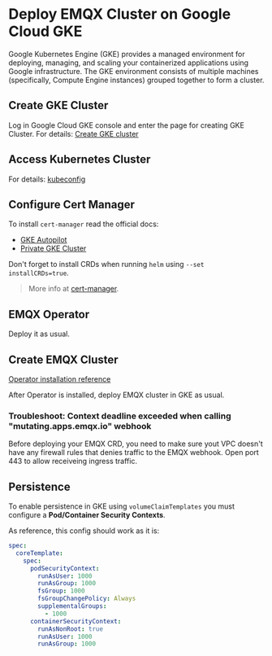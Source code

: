 # Deploy EMQX Cluster on Google Cloud GKE

Google Kubernetes Engine (GKE) provides a managed environment for deploying, managing, and scaling your containerized applications using Google infrastructure. The GKE environment consists of multiple machines (specifically, Compute Engine instances) grouped together to form a cluster.

## Create GKE Cluster

Log in Google Cloud GKE console and enter the page for creating GKE Cluster. For details: [Create GKE cluster](https://cloud.google.com/kubernetes-engine/docs/how-to/creating-an-autopilot-cluster)

## Access Kubernetes Cluster

For details: [kubeconfig](https://cloud.google.com/kubernetes-engine/docs/how-to/cluster-access-for-kubectl)

## Configure Cert Manager

To install `cert-manager` read the official docs:

- [GKE Autopilot](https://cert-manager.io/docs/installation/compatibility/#gke-autopilot)
- [Private GKE Cluster](https://cert-manager.io/docs/installation/compatibility/#gke)

Don't forget to install CRDs when running `helm` using `--set installCRDs=true`.

> More info at [cert-manager](https://cert-manager.io).

## EMQX Operator

Deploy it as usual.

## Create EMQX Cluster

[Operator installation reference](https://github.com/emqx/emqx-operator/blob/main/docs/en_US/getting-started/getting-started.md)

After Operator is installed, deploy EMQX cluster in GKE as usual.

### Troubleshoot: Context deadline exceeded when calling "mutating.apps.emqx.io" webhook

Before deploying your EMQX CRD, you need to make sure yout VPC doesn't have any firewall rules that denies traffic to the EMQX webhook.
Open port 443 to allow receiveing ingress traffic.

## Persistence

To enable persistence in GKE using `volumeClaimTemplates` you must configure a **Pod/Container Security Contexts**.

As reference, this config should work as it is:

```yaml
spec:
  coreTemplate:
    spec:
      podSecurityContext:
        runAsUser: 1000
        runAsGroup: 1000
        fsGroup: 1000
        fsGroupChangePolicy: Always
        supplementalGroups:
          - 1000
      containerSecurityContext:
        runAsNonRoot: true
        runAsUser: 1000
        runAsGroup: 1000
```
